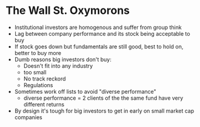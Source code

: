 # The Wall St. Oxymorons

- Institutional investors are homogenous and suffer from group think
- Lag between company performance and its stock being acceptable to buy
- If stock goes down but fundamentals are still good, best to hold on, better to buy more
- Dumb reasons big investors don't buy:
    - Doesn't fit into any industry
    - too small
    - No track reckord
    - Regulations
- Sometimes work off lists to avoid "diverse performance"
    - diverse performance = 2 clients of the the same fund have very different returns
- By design it's tough for big investors to get in early on small market cap companies
